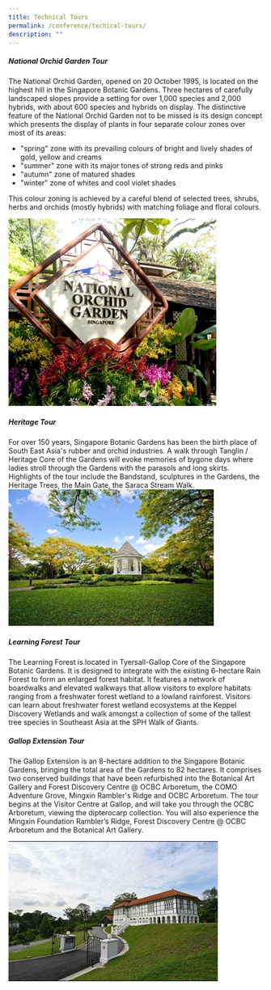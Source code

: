 ```yaml
---
title: Technical Tours
permalink: /conference/techical-tours/
description: ""
---
```

##### National Orchid Garden Tour

The National Orchid Garden, opened on 20 October 1995, is located on the highest hill in the Singapore Botanic Gardens. Three hectares of carefully landscaped slopes provide a setting for over 1,000 species and 2,000 hybrids, with about 600 species and hybrids on display. The distinctive feature of the National Orchid Garden not to be missed is its design concept which presents the display of plants in four separate colour zones over most of its areas:
* "spring" zone with its prevailing colours of bright and lively shades of gold, yellow and creams
* "summer" zone with its major tones of strong reds and pinks
* "autumn" zone of matured shades
* "winter" zone of whites and cool violet shades
 
 This colour zoning is achieved by a careful blend of selected trees, shrubs, herbs and orchids (mostly hybrids) with matching foliage and floral colours.

![National Orchid Garden](/images/national%20orchid%20garden.jpg)

##### Heritage Tour

For over 150 years, Singapore Botanic Gardens has been the birth place of South East Asia's rubber and orchid industries. A walk through Tanglin / Heritage Core of the Gardens will evoke memories of bygone days where ladies stroll through the Gardens with the parasols and long skirts. Highlights of the tour include the Bandstand, sculptures in the Gardens, the Heritage Trees, the Main Gate, the Saraca Stream Walk.
![Bandstand](/images/bandstand.jpg)

##### Learning Forest Tour

The Learning Forest is located in Tyersall-Gallop Core of the Singapore Botanic Gardens. It is designed to integrate with the existing 6-hectare Rain Forest to form an enlarged forest habitat. It features a network of boardwalks and elevated walkways that allow visitors to explore habitats ranging from a freshwater forest wetland to a lowland rainforest. Visitors can learn about freshwater forest wetland ecosystems at the Keppel Discovery Wetlands and walk amongst a collection of some of the tallest tree species in Southeast Asia at the SPH Walk of Giants.


##### Gallop Extension Tour

The Gallop Extension is an 8-hectare addition to the Singapore Botanic Gardens, bringing the total area of the Gardens to 82 hectares. It comprises two conserved buildings that have been refurbished into the Botanical Art Gallery and Forest Discovery Centre @ OCBC Arboretum, the COMO Adventure Grove, Mingxin Rambler's Ridge and OCBC Arboretum. The tour begins at the Visitor Centre at Gallop, and will take you through the OCBC Arboretum, viewing the dipterocarp collection. You will also experience the Mingxin Foundation Rambler’s Ridge, Forest Discovery Centre @ OCBC Arboretum and the Botanical Art Gallery.

![Forest Discovery Centre](/images/forest%20discovery%20centre.jpg)